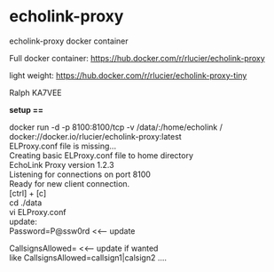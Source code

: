 # echolink-proxy
echolink-proxy docker container

Full docker container: https://hub.docker.com/r/rlucier/echolink-proxy

light weight: https://hub.docker.com/r/rlucier/echolink-proxy-tiny

Ralph KA7VEE

<b>setup ==</b>

docker run -d -p 8100:8100/tcp -v /data/:/home/echolink / docker://docker.io/rlucier/echolink-proxy:latest<br>
ELProxy.conf file is missing...<br>
Creating basic ELProxy.conf file to home directory<br>
EchoLink Proxy version 1.2.3<br>
Listening for connections on port 8100<br>
Ready for new client connection.<br>
[ctrl] + [c]<br>
cd ./data<br>
vi ELProxy.conf<br>
update:<br>
Password=P@ssw0rd <<-- update<br>

CallsignsAllowed= <<-- update if wanted<br>
like CallsignsAllowed=callsign1|calsign2 ....<br>
